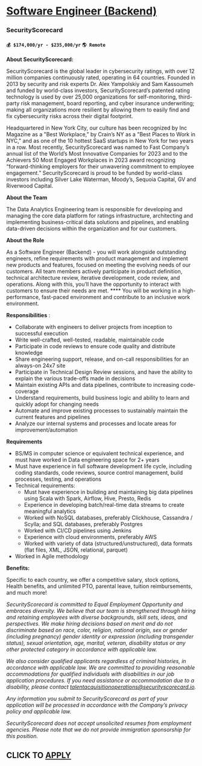 # [Software Engineer (Backend)](https://www.remotewlb.com/apply/software-engineer-backend-122561)  
### SecurityScorecard  
#### `💰 $174,000/yr - $235,000/yr` `🌎 Remote`  

**About SecurityScorecard:**

SecurityScorecard is the global leader in cybersecurity ratings, with over 12 million companies continuously rated, operating in 64 countries. Founded in 2013 by security and risk experts Dr. Alex Yampolskiy and Sam Kassoumeh and funded by world-class investors, SecurityScorecard’s patented rating technology is used by over 25,000 organizations for self-monitoring, third-party risk management, board reporting, and cyber insurance underwriting; making all organizations more resilient by allowing them to easily find and fix cybersecurity risks across their digital footprint.

Headquartered in New York City, our culture has been recognized by Inc Magazine as a "Best Workplace,” by Crain’s NY as a "Best Places to Work in NYC," and as one of the 10 hottest SaaS startups in New York for two years in a row. Most recently, SecurityScorecard was named to Fast Company’s annual list of the World’s Most Innovative Companies for 2023 and to the Achievers 50 Most Engaged Workplaces in 2023 award recognizing “forward-thinking employers for their unwavering commitment to employee engagement.” SecurityScorecard is proud to be funded by world-class investors including Silver Lake Waterman, Moody’s, Sequoia Capital, GV and Riverwood Capital.

**About the Team**

The Data Analytics Engineering team is responsible for developing and managing the core data platform for ratings infrastructure, architecting and implementing business-critical data solutions and pipelines, and enabling data-driven decisions within the organization and for our customers.

**About the Role**

As a Software Engineer (Backend) - you will work alongside outstanding engineers, refine requirements with product management and implement new products and features, focused on meeting the evolving needs of our customers. All team members actively participate in product definition, technical architecture review, iterative development, code review, and operations. Along with this, you’ll have the opportunity to interact with customers to ensure their needs are met. **** You will be working in a high-performance, fast-paced environment and contribute to an inclusive work environment.

**Responsibilities** :

  * Collaborate with engineers to deliver projects from inception to successful execution
  * Write well-crafted, well-tested, readable, maintainable code
  * Participate in code reviews to ensure code quality and distribute knowledge
  * Share engineering support, release, and on-call responsibilities for an always-on 24x7 site
  * Participate in Technical Design Review sessions, and have the ability to explain the various trade-offs made in decisions
  * Maintain existing APIs and data pipelines, contribute to increasing code-coverage 
  * Understand requirements, build business logic and ability to learn and quickly adopt for changing needs 
  * Automate and improve existing processes to sustainably maintain the current features and pipelines
  * Analyze our internal systems and processes and locate areas for improvement/automation

**Requirements**

  * BS/MS in computer science or equivalent technical experience, and must have worked in Data engineering space for 2+ years
  * Must have experience in full software development life cycle, including coding standards, code reviews, source control management, build processes, testing, and operations 
  * Technical requirements:
    * Must have experience in building and maintaining big data pipelines using Scala with Spark, Airflow, Hive, Presto, Redis
    * Experience in developing batch/real-time data streams to create meaningful analytics
    * Worked with NoSQL databases, preferably Clickhouse, Cassandra / Scylla; and SQL databases, preferably Postgres
    * Worked with CI/CD pipelines using Jenkins
    * Experience with cloud environments, preferably AWS
    * Worked with variety of data (structured/unstructured), data formats (flat files, XML, JSON, relational, parquet)
  * Worked in Agile methodology

**Benefits:**  
  
Specific to each country, we offer a competitive salary, stock options, Health benefits, and unlimited PTO, parental leave, tuition reimbursements, and much more!

_SecurityScorecard is committed to Equal Employment Opportunity and embraces diversity. We believe that our team is strengthened through hiring and retaining employees with diverse backgrounds, skill sets, ideas, and perspectives. We make hiring decisions based on merit and do not discriminate based on race, color, religion, national origin, sex or gender (including pregnancy) gender identity or expression (including transgender status), sexual orientation, age, marital, veteran, disability status or any other protected category in accordance with applicable law._

_We also consider qualified applicants regardless of criminal histories, in accordance with applicable law. We are committed to providing reasonable accommodations for qualified individuals with disabilities in our job application procedures. If you need assistance or accommodation due to a disability, please contact talentacquisitionoperations@securityscorecard.io._

_Any information you submit to SecurityScorecard as part of your application will be processed in accordance with the Company’s privacy policy and applicable law._

_SecurityScorecard does not accept unsolicited resumes from employment agencies. Please note that we do not provide immigration sponsorship for this position._

  
## CLICK TO [APPLY](https://www.remotewlb.com/apply/software-engineer-backend-122561)

